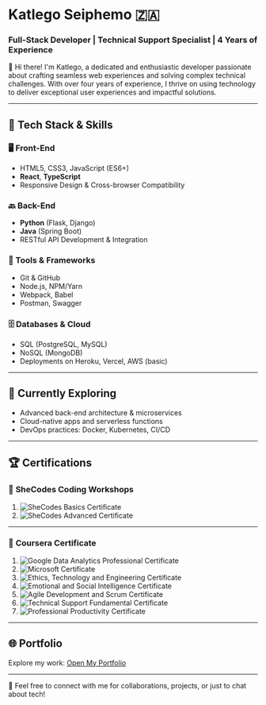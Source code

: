 # Katlego Seiphemo 🇿🇦  
### Full-Stack Developer | Technical Support Specialist | 4 Years of Experience  

👋 Hi there! I'm Katlego, a dedicated and enthusiastic developer passionate about crafting seamless web experiences and solving complex technical challenges. With over four years of experience, I thrive on using technology to deliver exceptional user experiences and impactful solutions.

---

## 🚀 Tech Stack & Skills

### 🖥 Front-End
- HTML5, CSS3, JavaScript (ES6+)
- **React**, **TypeScript**
- Responsive Design & Cross-browser Compatibility

### 🔙 Back-End
- **Python** (Flask, Django)
- **Java** (Spring Boot)
- RESTful API Development & Integration

### 🧰 Tools & Frameworks
- Git & GitHub
- Node.js, NPM/Yarn
- Webpack, Babel
- Postman, Swagger

### 🗄 Databases & Cloud
- SQL (PostgreSQL, MySQL)
- NoSQL (MongoDB)
- Deployments on Heroku, Vercel, AWS (basic)

---

## 🌱 Currently Exploring
- Advanced back-end architecture & microservices
- Cloud-native apps and serverless functions
- DevOps practices: Docker, Kubernetes, CI/CD

---


## 🏆 **Certifications**  
### 📜 **SheCodes Coding Workshops**  
1. ![SheCodes Basics Certificate](https://s3.amazonaws.com/shecodesio-production/students/certificates/000/225/873/original/225873.png?1731967397)  
2. ![SheCodes Advanced Certificate](https://s3.amazonaws.com/shecodesio-production/students/certificates/000/213/027/original/213027.png?1729619619)  


---


### 📜 **Coursera Certificate**  
1. ![Google Data Analytics Professional Certificate](1.png)  
2. ![Microsoft Certificate](2.png)  
3. ![Ethics, Technology and Engineering Certificate](3.png)
4. ![Emotional and Social Intelligence Certificate](4.png)
5. ![Agile Development and Scrum Certificate](5.png)
6. ![Technical Support Fundamental Certificate](6.png)
7. ![Professional Productivity Certificate](7.png)

---

## 🌐 **Portfolio**  
Explore my work: [Open My Portfolio](https://katlegoseiphemo.github.io/My-Portfolio/)  

---

📩 Feel free to connect with me for collaborations, projects, or just to chat about tech!  
